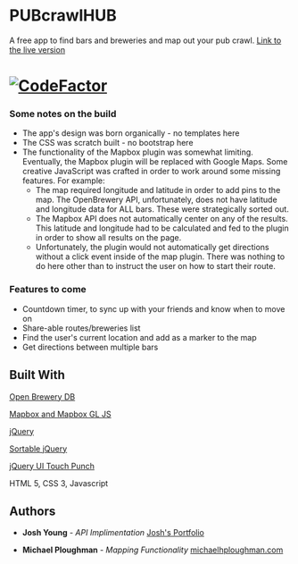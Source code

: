 # PUBcrawlHUB
A free app to find bars and breweries and map out your pub crawl. [Link to the live version](http://pubcrawlhub.dev)
# [![CodeFactor](https://www.codefactor.io/repository/github/joshuaayoung/pubcrawlhub-client/badge/master)](https://www.codefactor.io/repository/github/joshuaayoung/pubcrawlhub-client/overview/master)
### Some notes on the build
- The app's design was born organically - no templates here
- The CSS was scratch built - no bootstrap here
- The functionality of the Mapbox plugin was somewhat limiting. Eventually, the Mapbox plugin will be replaced with Google Maps. 
 Some creative JavaScript was crafted in order to work around some missing features. For example:
    - The map required longitude and latitude in order to add pins to the map. The OpenBrewery API, unfortunately, does not have latitude and longitude data for ALL bars. These were strategically sorted out.
    - The Mapbox API does not automatically center on any of the results. This latitude and longitude had to be calculated and fed to the plugin in order to show all results on the page.
    - Unfortunately, the plugin would not automatically get directions without a click event inside of the map plugin. There was nothing to do here other than to instruct the user on how to start their route. 
    
### Features to come

- Countdown timer, to sync up with your friends and know when to move on
- Share-able routes/breweries list
- Find the user's current location and add as a marker to the map
- Get directions between multiple bars

## Built With
[Open Brewery DB](https://www.openbrewerydb.org/)

[Mapbox and Mapbox GL JS](https://www.mapbox.com/)

[jQuery](https://jquery.com/)

[Sortable jQuery](https://jqueryui.com/sortable/)

[jQuery UI Touch Punch](http://touchpunch.furf.com/)

HTML 5, CSS 3, Javascript

## Authors
* **Josh Young** - *API Implimentation* [Josh's Portfolio](https://joshyoung.net)


* **Michael Ploughman** - *Mapping Functionality* [michaelhploughman.com](https://michaelhploughman.com)
